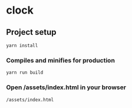 # clock

## Project setup
```
yarn install
```

### Compiles and minifies for production
```
yarn run build
```

### Open /assets/index.html in your browser
```
/assets/index.html
```
